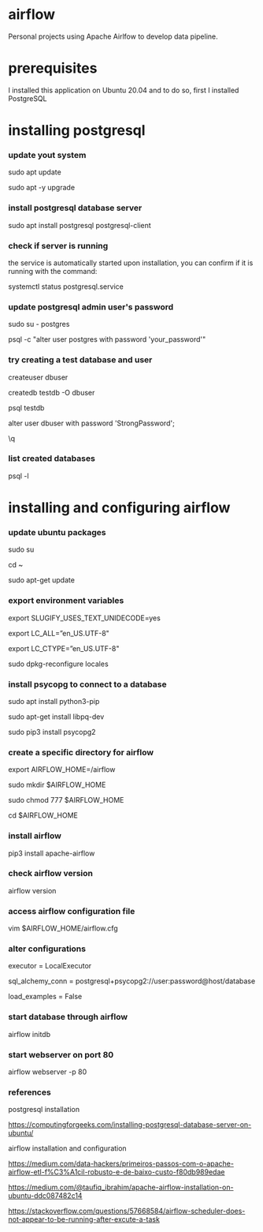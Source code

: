 # airflow
Personal projects using Apache Airlfow to develop data pipeline.

# prerequisites
I installed this application on Ubuntu 20.04 and to do so, first I installed PostgreSQL

# installing postgresql
### update yout system
sudo apt update

sudo apt -y upgrade

### install postgresql database server
sudo apt install postgresql postgresql-client

### check if server is running
the service is automatically started upon installation, you can confirm if it is running with the command:

systemctl status postgresql.service

### update postgresql admin user's password
sudo su - postgres

psql -c "alter user postgres with password 'your_password'"

### try creating a test database and user

createuser dbuser

createdb testdb -O dbuser

psql testdb

alter user dbuser with password 'StrongPassword';

\q

### list created databases

psql -l

# installing and configuring airflow
### update ubuntu packages
sudo su

cd ~

sudo apt-get update

### export environment variables
export SLUGIFY_USES_TEXT_UNIDECODE=yes

export LC_ALL=”en_US.UTF-8"

export LC_CTYPE=”en_US.UTF-8"

sudo dpkg-reconfigure locales

### install psycopg to connect to a database
sudo apt install python3-pip

sudo apt-get install libpq-dev

sudo pip3 install psycopg2

### create a specific directory for airflow
export AIRFLOW_HOME=/airflow

sudo mkdir $AIRFLOW_HOME

sudo chmod 777 $AIRFLOW_HOME

cd $AIRFLOW_HOME

### install airflow
pip3 install apache-airflow

### check airflow version
airflow version

### access airflow configuration file
vim $AIRFLOW_HOME/airflow.cfg

### alter configurations
executor = LocalExecutor

sql_alchemy_conn = postgresql+psycopg2://user:password@host/database

load_examples = False

### start database through airflow
airflow initdb

### start webserver on port 80
airflow webserver -p 80

### references
postgresql installation

https://computingforgeeks.com/installing-postgresql-database-server-on-ubuntu/

airflow installation and configuration

https://medium.com/data-hackers/primeiros-passos-com-o-apache-airflow-etl-f%C3%A1cil-robusto-e-de-baixo-custo-f80db989edae

https://medium.com/@taufiq_ibrahim/apache-airflow-installation-on-ubuntu-ddc087482c14

https://stackoverflow.com/questions/57668584/airflow-scheduler-does-not-appear-to-be-running-after-excute-a-task

